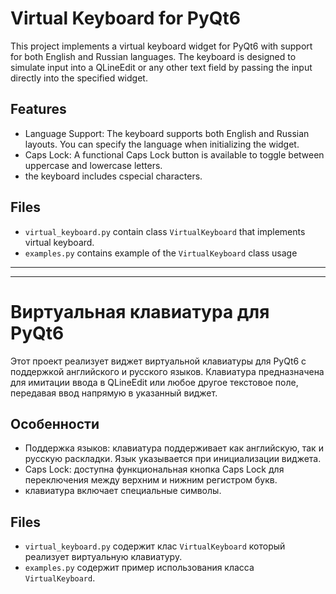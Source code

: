 # Virtual Keyboard for PyQt6

This project implements a virtual keyboard widget for PyQt6 with support for both English and Russian languages. The keyboard is designed to simulate input into a QLineEdit or any other text field by passing the input directly into the specified widget.

## Features
- Language Support: The keyboard supports both English and Russian layouts. You can specify the language when initializing the widget.
- Caps Lock: A functional Caps Lock button is available to toggle between uppercase and lowercase letters.
- the keyboard includes cspecial characters.

## Files
- `virtual_keyboard.py` contain class `VirtualKeyboard` that implements virtual keyboard.
- `examples.py` contains example of the `VirtualKeyboard` class usage 

___
___
# Виртуальная клавиатура для PyQt6

Этот проект реализует виджет виртуальной клавиатуры для PyQt6 с поддержкой английского и русского языков. Клавиатура предназначена для имитации ввода в QLineEdit или любое другое текстовое поле, передавая ввод напрямую в указанный виджет.

## Особенности
- Поддержка языков: клавиатура поддерживает как английскую, так и русскую раскладки. Язык указывается при инициализации виджета.
- Caps Lock: доступна функциональная кнопка Caps Lock для переключения между верхним и нижним регистром букв.
- клавиатура включает специальные символы.

## Files
- `virtual_keyboard.py` содержит клас `VirtualKeyboard`  который реализует виртуальную клавиатуру.
- `examples.py` содержит пример использования класса `VirtualKeyboard`.